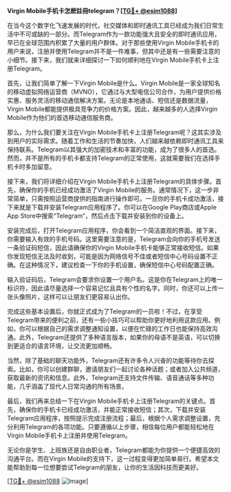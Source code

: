 **Virgin Mobile手机卡怎麽註冊telegram？[[TG💪+ @esim1088](https://t.me/s/esim1088)]**

在当今这个数字化飞速发展的时代，社交媒体和即时通讯工具已经成为我们日常生活中不可或缺的一部分。而Telegram作为一款功能强大且安全的即时通讯应用，早已在全球范围内积累了大量的用户群体。对于那些使用Virgin Mobile手机卡的用户来说，注册并使用Telegram并不是一件难事，但其中还是有一些需要注意的小细节。接下来，我们就来详细探讨一下如何顺利地在Virgin Mobile手机卡上注册Telegram。

首先，让我们简单了解一下Virgin Mobile是什么。Virgin Mobile是一家全球知名的移动虚拟网络运营商（MVNO），它通过与大型电信公司合作，为用户提供价格实惠、服务灵活的移动通信解决方案。无论是本地通话、短信还是数据流量，Virgin Mobile都能提供极具竞争力的价格方案。因此，越来越多的人选择Virgin Mobile作为他们的首选移动通信服务商。

那么，为什么我们要关注在Virgin Mobile手机卡上注册Telegram呢？这其实涉及到用户的实际需求。随着工作和生活的节奏加快，人们越来越依赖即时通讯工具来保持联系。Telegram以其强大的加密技术和丰富的功能，成为了很多人的首选。然而，并不是所有的手机卡都支持Telegram的正常使用，这就需要我们在选择手机卡时多加留意。

接下来，我们将详细介绍在Virgin Mobile手机卡上注册Telegram的具体步骤。首先，确保你的手机已经成功激活了Virgin Mobile的服务。通常情况下，这一步非常简单，只需按照运营商提供的指南进行操作即可。一旦你的手机卡成功激活，接下来就是下载并安装Telegram应用程序了。你可以在Google Play商店或Apple App Store中搜索“Telegram”，然后点击下载并安装到你的设备上。

安装完成后，打开Telegram应用程序，你会看到一个简洁直观的界面。接下来，你需要输入有效的手机号码。这里需要注意的是，Telegram会向你的手机号发送一条验证码短信，因此请确保你的Virgin Mobile手机卡能够正常接收短信。如果你发现短信无法及时收到，可能是因为网络信号不佳或者短信中心号码设置不正确。在这种情况下，建议检查一下你的手机设置，确保短信中心号码配置正确。

输入验证码后，Telegram会要求你设置一个用户名。这是你在Telegram上的唯一标识符，因此请尽量选择一个容易记忆且具有个性的名字。同时，你还可以上传一张头像照片，这样可以让朋友们更容易认出你。

完成这些基本设置后，你就正式成为了Telegram的一员啦！不过，在享受Telegram带来的便利之前，还有一些小技巧可以帮助你更好地利用这款应用。例如，你可以根据自己的需求调整通知设置，以便在忙碌的工作日也能保持高效沟通。此外，Telegram还提供了多种语言版本，如果你的母语不是英语，可以切换到更适合的语言环境，让交流更加顺畅。

当然，除了基础的聊天功能外，Telegram还有许多令人兴奋的功能等待你去探索。比如，你可以创建群聊，邀请朋友们一起讨论各种话题；或者加入公共频道，获取最新的资讯和信息。此外，Telegram还支持文件传输、语音通话等多种功能，几乎涵盖了现代人日常沟通的所有场景。

最后，我们再来总结一下在Virgin Mobile手机卡上注册Telegram的关键点。首先，确保你的手机卡已经成功激活，并能正常接收短信；其次，下载并安装Telegram应用程序，按照提示完成注册流程；最后，根据个人需求调整设置，充分利用Telegram的各项功能。只要遵循以上步骤，相信每位用户都能轻松地在Virgin Mobile手机卡上注册并使用Telegram。

无论你是学生、上班族还是自由职业者，Telegram都能为你提供一个便捷高效的沟通平台。而在Virgin Mobile的支持下，这一过程变得更加简单易行。希望本文能帮助到每一位想要尝试Telegram的朋友，让你的生活因科技而更美好。

[[TG💪+ @esim1088](https://t.me/s/esim1088) ![Image](https://i.postimg.cc/4NQfJmqS/Snipaste-2025-05-13-00-14-12.png)]